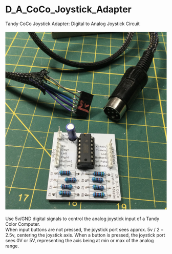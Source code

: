 # D_A_CoCo_Joystick_Adapter
Tandy CoCo Joystick Adapter:  Digital to Analog Joystick Circuit
<br><br>![PCB](Assembled_PCB.jpg)<br><br>
Use 5v/GND digital signals to control the analog joystick input of a Tandy Color Computer.<br>
When input buttons are not pressed, the joystick port sees approx. 5v / 2 = 2.5v, centering the joystick axis.
When a button is pressed, the joystick port sees 0V or 5V, representing the axis being at min or max of the analog range.
